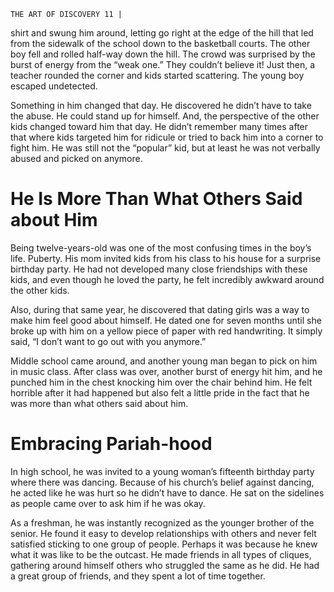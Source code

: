 ```
THE ART OF DISCOVERY 11 |
```
shirt and swung him around, letting go right at the edge of the hill that led from
the sidewalk of the school down to the basketball courts. The other boy fell and
rolled half-way down the hill. The crowd was surprised by the burst of energy
from the “weak one.” They couldn’t believe it! Just then, a teacher rounded the
corner and kids started scattering. The young boy escaped undetected.

Something in him changed that day. He discovered he didn’t have to take the
abuse. He could stand up for himself. And, the perspective of the other kids changed
toward him that day. He didn’t remember many times after that where kids targeted
him for ridicule or tried to back him into a corner to fight him. He was still not the
“popular” kid, but at least he was not verbally abused and picked on anymore.

# He Is More Than What Others Said about Him

Being twelve-years-old was one of the most confusing times in the boy’s life.
Puberty. His mom invited kids from his class to his house for a surprise birthday
party. He had not developed many close friendships with these kids, and even
though he loved the party, he felt incredibly awkward around the other kids.

Also, during that same year, he discovered that dating girls was a way to
make him feel good about himself. He dated one for seven months until she
broke up with him on a yellow piece of paper with red handwriting. It simply
said, “I don’t want to go out with you anymore.”

Middle school came around, and another young man began to pick on
him in music class. After class was over, another burst of energy hit him, and
he punched him in the chest knocking him over the chair behind him. He felt
horrible after it had happened but also felt a little pride in the fact that he was
more than what others said about him.

# Embracing Pariah-hood

In high school, he was invited to a young woman’s fifteenth birthday party
where there was dancing. Because of his church’s belief against dancing, he acted
like he was hurt so he didn’t have to dance. He sat on the sidelines as people
came over to ask him if he was okay.

As a freshman, he was instantly recognized as the younger brother of the
senior. He found it easy to develop relationships with others and never felt
satisfied sticking to one group of people. Perhaps it was because he knew what
it was like to be the outcast. He made friends in all types of cliques, gathering
around himself others who struggled the same as he did. He had a great group
of friends, and they spent a lot of time together.

